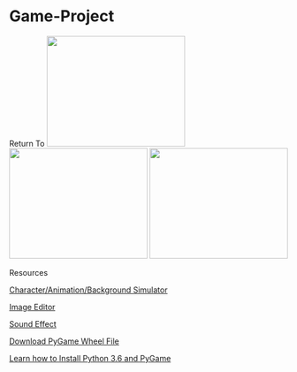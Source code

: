 # Game-Project
Return To
<img src ="https://github.com/hnguy5947/Return-To-/blob/master/Capture.JPG" width = "250" height = "200">
<img src ="https://github.com/hnguy5947/Return-To-/blob/master/Capture%202.JPG" width = "250" height = "200">
<img src ="https://github.com/hnguy5947/Return-To-/blob/master/Capture%203.JPG" width = "250" height = "200">

Resources
</a> 

<a href = "www.maplesimulator.com/programs/bannedstory"> Character/Animation/Background Simulator
</a>

<a href = "https://pixlr.com/editor/"> Image Editor
</a>

<a href = "freesound.org/people/Kastenfrosch/packs/10069/"> Sound Effect </a>

<a href = "http://www.lfd.uci.edu/~gohlke/pythonlibs/#pygame"> Download PyGame Wheel File
</a>

<a href = "https://youtu.be/_GikMdhAhv0"> Learn how to Install Python 3.6 and PyGame </a> 
